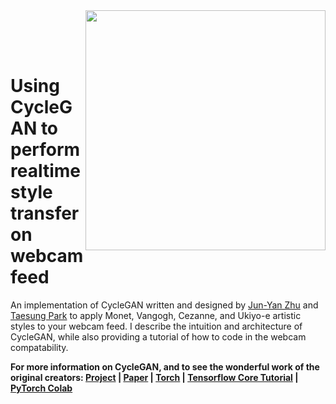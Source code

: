 
<img src='imgs/horse2zebra.gif' align="right" width=384>

<br><br><br>

# Using CycleGAN to perform realtime style transfer on webcam feed

An implementation of CycleGAN written and designed by [Jun-Yan Zhu](https://github.com/junyanz) and [Taesung Park](https://github.com/taesungp) to apply Monet, Vangogh, Cezanne, and Ukiyo-e artistic styles to your webcam feed. I describe the intuition and architecture of CycleGAN, while also providing a tutorial of how to code in the webcam compatability.



**For more information on CycleGAN, and to see the wonderful work of the original creators: [Project](https://junyanz.github.io/CycleGAN/) |  [Paper](https://arxiv.org/pdf/1703.10593.pdf) |  [Torch](https://github.com/junyanz/CycleGAN) |
[Tensorflow Core Tutorial](https://www.tensorflow.org/tutorials/generative/cyclegan) | [PyTorch Colab](https://colab.research.google.com/github/junyanz/pytorch-CycleGAN-and-pix2pix/blob/master/CycleGAN.ipynb)**
